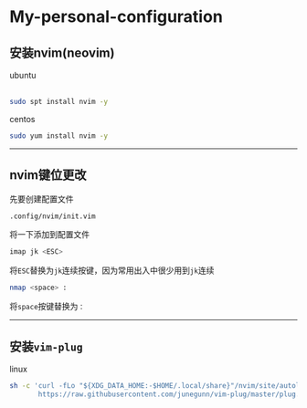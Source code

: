 # My-personal-configuration
## 安装nvim(neovim)
ubuntu  
</br>

```bash
sudo spt install nvim -y
```

centos 
</br>

```bash
sudo yum install nvim -y
```
***
## nvim键位更改

先要创建配置文件
</br>

```bash
.config/nvim/init.vim
```
将一下添加到配置文件</br>

```bash
imap jk <ESC>
```
将`ESC`替换为`jk`连续按键，因为常用出入中很少用到`jk`连续
</br>

```bash
nmap <space> :
```

将`space`按键替换为`：`
***
## 安装`vim-plug`
linux
```bash
sh -c 'curl -fLo "${XDG_DATA_HOME:-$HOME/.local/share}"/nvim/site/autoload/plug.vim --create-dirs \
       https://raw.githubusercontent.com/junegunn/vim-plug/master/plug.vim'
```
